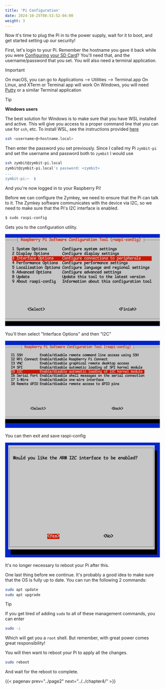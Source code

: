 ```yaml
---
title: 'Pi Configuration'
date: 2024-10-25T08:53:52-04:00
weight: 3
---
```


Now it's time to plug the Pi in to the power supply, wait for it to boot, and get started setting up our security!

First, let's login to your Pi. Remember the hostname you gave it back while you were [Configuring your SD Card](chapter3/page2/)? You'll need that, and the username/password that you set. You will also need a terminal application.

> [!IMPORTANT]
> On macOS, you can go to Applications –> Utilities –> Terminal.app
> On Linux, and XTerm or Terminal app will work
> On Windows, you will need [Putty](https://www.putty.org) or a similar Terminal application

> [!TIP]
> **Windows users**
>
> The best solution for Windows is to make sure that you have WSL installed and active. This will give you access to a proper command line that you can use for `ssh`, etc. To install WSL, see the instructions provided [here](https://davidgs.com/zymbit-workshop/index.html)


```bash
ssh <username>@<hostname.local>
```
Then enter the password you set previously.  Since I called my Pi `zymbit-pi` and set the username and password both to `zymbit` I would use

```bash
ssh zymbit@zymbit-pi.local
zymbit@zymbit-pi.local's password: <zymbit>
...
zymbit-pi:~  $
```
And you're now logged in to your Raspberry Pi!

Before we can configure the Zymkey, we need to ensure that the Pi can talk to it. The Zymkey software communicates with the device via I2C, so we need to make sure that the Pi's I2C interface is enabled.

```bash
$ sudo raspi-config
```
Gets you to the configuration utility.

![Raspi-config intial screen](images/interface-options.png)

You'll then select "Interface Options" and then "I2C"

![Enable I2C interface](images/enable-i2c.png)

You can then exit and save raspi-config

![save I2C Interface changes](images/ic2-enabled1.png)

It's no longer necessary to reboot your Pi after this.

One last thing before we continue. It's probably a good idea to make sure that the OS is fully up to date. You can run the following 2 commands:

```bash
sudo apt update
sudo apt upgrade
```

> [!TIP]
> If you get tired of adding `sudo` to all of these management commands, you can enter
> ```bash
> sudo -i
> ```
> Which will get you a `root` shell. But remember, with great power comes great responsibility!

You will then want to reboot your Pi to apply all the changes.

```bash
sudo reboot
```

And wait for the reboot to complete.

{{< pagenav prev="../page2" next="../../chapter4/" >}}